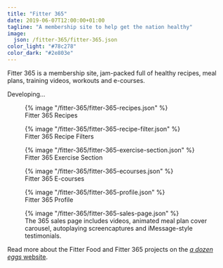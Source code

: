 ```yaml
---
title: "Fitter 365"
date: 2019-06-07T12:00:00+01:00
tagline: "A membership site to help get the nation healthy"
image:
  json: /fitter-365/fitter-365.json
color_light: "#78c278"
color_dark: "#2e803e"
---
```


Fitter 365 is a membership site, jam-packed full of healthy recipes, meal plans, training videos, workouts and e-courses.

Developing...

<figure>
  <div class="c-image-background u-rounded">
    {% image "/fitter-365/fitter-365-recipes.json" %}
  </div>
  <figcaption>
    Fitter 365 Recipes
  </figcaption>
</figure>

<figure>
  <div class="c-image-background u-rounded">
    {% image "/fitter-365/fitter-365-recipe-filter.json" %}
  </div>
  <figcaption>
    Fitter 365 Recipe Filters
  </figcaption>
</figure>

<figure>
  <div class="c-image-background u-rounded">
    {% image "/fitter-365/fitter-365-exercise-section.json" %}
  </div>
  <figcaption>
    Fitter 365 Exercise Section
  </figcaption>
</figure>

<figure>
  <div class="c-image-background u-rounded">
    {% image "/fitter-365/fitter-365-ecourses.json" %}
  </div>
  <figcaption>
    Fitter 365 E-courses
  </figcaption>
</figure>

<figure>
  <div class="c-image-background u-rounded">
    {% image "/fitter-365/fitter-365-profile.json" %}
  </div>
  <figcaption>
    Fitter 365 Profile
  </figcaption>
</figure>

<figure>
  <div class="c-image-background u-rounded">
    {% image "/fitter-365/fitter-365-sales-page.json" %}
  </div>
  <figcaption>
    The 365 sales page includes videos, animated meal plan cover carousel, autoplaying screencaptures and iMessage-style testimonials.
  </figcaption>
</figure>


Read more about the Fitter Food and Fitter 365 projects on the [_a dozen eggs_ website][3].

[3]: https://www.adozeneggs.co.uk/portfolio/project/fitter-food/ "Fitter Food on the a dozen eggs website"
